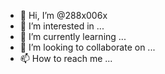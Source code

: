 - 👋 Hi, I’m @288x006x
- 👀 I’m interested in ...
- 🌱 I’m currently learning ...
- 💞️ I’m looking to collaborate on ...
- 📫 How to reach me ...

<!---
288x006x/288x006x is a ✨ special ✨ repository because its `README.md` (this file) appears on your GitHub profile.
You can click the Preview link to take a look at your changes.
--->
